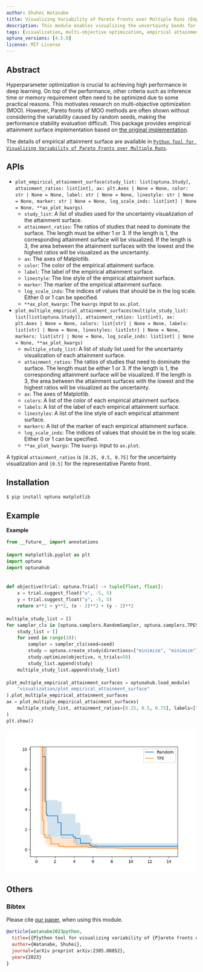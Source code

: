 ```yaml
---
author: Shuhei Watanabe
title: Visualizing Variability of Pareto Fronts over Multiple Runs (Empirical Attainment Surface)
description: This module enables visualizing the uncertainty bands for bi-objective problems.
tags: [visualization, multi-objective optimization, empirical attainment surface]
optuna_versions: [4.5.0]
license: MIT License
---
```


## Abstract

Hyperparameter optimization is crucial to achieving high performance in deep learning.
On top of the performance, other criteria such as inference time or memory requirement often need to be optimized due to some practical reasons.
This motivates research on multi-objective optimization (MOO).
However, Pareto fronts of MOO methods are often shown without considering the variability caused by random seeds, making the performance stability evaluation difficult.
This package provides empirical attainment surface implementation based on [the original implementation](https://github.com/nabenabe0928/empirical-attainment-func).

The details of empirical attainment surface are available in [`Python Tool for Visualizing Variability of Pareto Fronts over Multiple Runs`](https://arxiv.org/abs/2305.08852).

## APIs

- `plot_empirical_attainment_surface(study_list: list[optuna.Study], attainment_ratios: list[int], ax: plt.Axes | None = None, color: str | None = None, label: str | None = None, linestyle: str | None = None, marker: str | None = None, log_scale_inds: list[int] | None = None, **ax_plot_kwargs)`
  - `study_list`: A list of studies used for the uncertainty visualization of the attainment surface.
  - `attainment_ratios`: The ratios of studies that need to dominate the surface. The length must be either 1 or 3. If the length is 1, the corresponding attainment surface will be visualized. If the length is 3, the area between the attainment surfaces with the lowest and the highest ratios will be visualized as the uncertainty.
  - `ax`: The axes of Matplotlib.
  - `color`: The color of the empirical attainment surface.
  - `label`: The label of the empirical attainment surface.
  - `linestyle`: The line style of the empirical attainment surface.
  - `marker`: The marker of the empirical attainment surface.
  - `log_scale_inds`: The indices of values that should be in the log scale. Either 0 or 1 can be specified.
  - `**ax_plot_kwargs`: The `kwargs` input to `ax.plot`.
- `plot_multiple_empirical_attainment_surfaces(multiple_study_list: list[list[optuna.Study]], attainment_ratios: list[int], ax: plt.Axes | None = None, colors: list[str] | None = None, labels: list[str] | None = None, linestyles: list[str] | None = None, markers: list[str] | None = None, log_scale_inds: list[int] | None = None, **ax_plot_kwargs)`
  - `multiple_study_list`: A list of study list used for the uncertainty visualization of each attainment surface.
  - `attainment_ratios`: The ratios of studies that need to dominate the surface. The length must be either 1 or 3. If the length is 1, the corresponding attainment surface will be visualized. If the length is 3, the area between the attainment surfaces with the lowest and the highest ratios will be visualized as the uncertainty.
  - `ax`: The axes of Matplotlib.
  - `colors`: A list of the color of each empirical attainment surface.
  - `labels`: A list of the label of each empirical attainment surface.
  - `linestyles`: A list of the line style of each empirical attainment surface.
  - `markers`: A list of the marker of each empirical attainment surface.
  - `log_scale_inds`: The indices of values that should be in the log scale. Either 0 or 1 can be specified.
  - `**ax_plot_kwargs`: The `kwargs` input to `ax.plot`.

A typical `attainment_ratios` is `[0.25, 0.5, 0.75]` for the uncertainty visualization and `[0.5]` for the representative Pareto front.

## Installation

```shell
$ pip install optuna matplotlib
```

## Example

**Example**

```python
from __future__ import annotations

import matplotlib.pyplot as plt
import optuna
import optunahub


def objective(trial: optuna.Trial) -> tuple[float, float]:
    x = trial.suggest_float("x", -5, 5)
    y = trial.suggest_float("y", -5, 5)
    return x**2 + y**2, (x - 2)**2 + (y - 2)**2

multiple_study_list = []
for sampler_cls in [optuna.samplers.RandomSampler, optuna.samplers.TPESampler]:
    study_list = []
    for seed in range(10):
        sampler = sampler_cls(seed=seed)
        study = optuna.create_study(directions=["minimize", "minimize"], sampler=sampler)
        study.optimize(objective, n_trials=50)
        study_list.append(study)
    multiple_study_list.append(study_list)

plot_multiple_empirical_attainment_surfaces = optunahub.load_module(
    "visualization/plot_empirical_attainment_surface"
).plot_multiple_empirical_attainment_surfaces
ax = plot_multiple_empirical_attainment_surfaces(
    multiple_study_list, attainment_ratios=[0.25, 0.5, 0.75], labels=["Random", "TPE"]
)
plt.show()
```

![Empirical Attainment Surface](images/demo.png)

## Others

### Bibtex

Please cite [our paper](https://arxiv.org/abs/2305.08852), when using this module.

```bibtex
@article{watanabe2023python,
  title={{P}ython tool for visualizing variability of {P}areto fronts over multiple runs},
  author={Watanabe, Shuhei},
  journal={arXiv preprint arXiv:2305.08852},
  year={2023}
}
```
